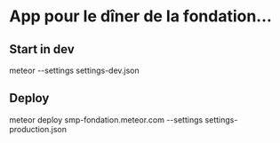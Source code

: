 # App pour le dîner de la fondation...

## Start in dev

meteor --settings settings-dev.json

## Deploy

meteor deploy smp-fondation.meteor.com --settings settings-production.json 
